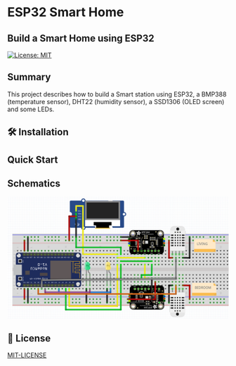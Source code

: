 # ESP32 Smart Home
## Build a Smart Home using ESP32 


[![License: MIT](https://img.shields.io/badge/License-MIT-yellow.svg)](https://opensource.org/licenses/MIT)
## Summary

This project describes how to build a Smart station using ESP32, a BMP388 (temperature sensor), DHT22 (humidity sensor), a SSD1306 (OLED screen) and some LEDs. 

## 🛠️ Installation

## Quick Start

## Schematics

![ESP32 Smart Home](https://github.com/julesmanigne/SmartHome/blob/master/img/Fritzing-Schematic.jpeg)

## 📝 License

[MIT-LICENSE](https://www.mit.edu/~amini/LICENSE.md)
